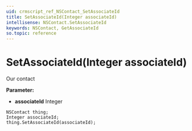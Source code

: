 ```yaml
---
uid: crmscript_ref_NSContact_SetAssociateId
title: SetAssociateId(Integer associateId)
intellisense: NSContact.SetAssociateId
keywords: NSContact, GetAssociateId
so.topic: reference
---
```


# SetAssociateId(Integer associateId)

Our contact

**Parameter:** 
* **associateId** Integer

```crmscript
NSContact thing;
Integer associateId;
thing.SetAssociateId(associateId);
```

